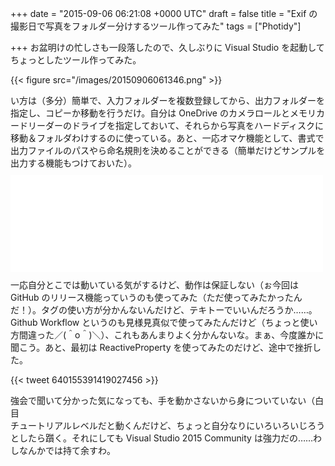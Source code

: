 
+++
date = "2015-09-06 06:21:08 +0000 UTC"
draft = false
title = "Exif の撮影日で写真をフォルダー分けするツール作ってみた"
tags = ["Photidy"]

+++
お盆明けの忙しさも一段落したので、久しぶりに Visual Studio を起動してちょっとしたツール作ってみた。

{{< figure src="/images/20150906061346.png"  >}}

い方は（多分）簡単で、入力フォルダーを複数登録してから、出力フォルダーを指定し、コピーか移動を行うだけ。自分は OneDrive のカメラロールとメモリカードリーダーのドライブを指定しておいて、それらから写真をハードディスクに移動＆フォルダわけするのに使っている。あと、一応オマケ機能として、書式で出力ファイルのパスやら命名規則を決めることができる（簡単だけどサンプルを出力する機能もつけておいた）。<iframe src="//hatenablog-parts.com/embed?url=https%3A%2F%2Fgithub.com%2Fdaruyanagi%2FPhotidy%2Freleases%2Ftag%2Fv1.0" title="daruyanagi/Photidy" class="embed-card embed-webcard" scrolling="no" frameborder="0" style="display: block; width: 100%; height: 155px; max-width: 500px; margin: 10px 0px;"><a href="https://github.com/daruyanagi/Photidy/releases/tag/v1.0">daruyanagi/Photidy</a></iframe>一応自分とこでは動いている気がするけど、動作は保証しない（ぉ今回は GitHub のリリース機能っていうのも使ってみた（ただ使ってみたかったんだ！）。タグの使い方が分かんないんだけど、テキトーでいいんだろうか……。Github Workflow というのも見様見真似で使ってみたんだけど（ちょっと使い方間違った／(＾o＾)＼）、これもあんまりよく分かんないな。まぁ、今度誰かに聞こう。あと、最初は ReactiveProperty を使ってみたのだけど、途中で挫折した。

{{< tweet 640155391419027456 >}}

強会で聞いて分かった気になっても、手を動かさないから身についていない（白目<br/>
チュートリアルレベルだと動くんだけど、ちょっと自分なりにいろいろいじろうとしたら躓く。それにしても Visual Studio 2015 Community は強力だの……わしなんかでは持て余すわ。


